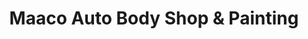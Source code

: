 ---
title: "Maaco Auto Body Shop & Painting"
url: /baltimore/maaco-auto-body-shop-and-painting/
shop: car repair
---